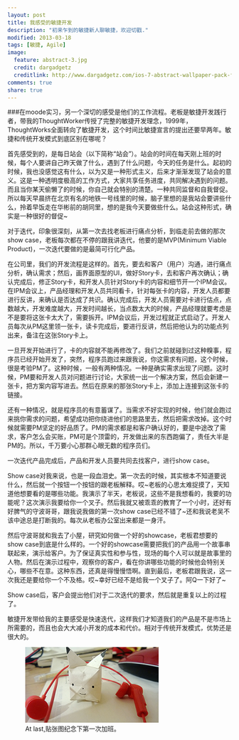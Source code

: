 ```yaml
---
layout: post
title: 我感受的敏捷开发
description: "初来乍到的敏捷新人聊敏捷，欢迎切戳."
modified: 2013-03-18
tags: [敏捷, Agile]
image:
  feature: abstract-3.jpg
  credit: dargadgetz
  creditlink: http://www.dargadgetz.com/ios-7-abstract-wallpaper-pack-for-iphone-5-and-ipod-touch-retina/
comments: true
share: true
---
```



###在moode实习，另一个深切的感受是他们的工作流程。老板是敏捷开发践行者，带我的ThoughtWorker传授了完整的敏捷开发理念，1999年，ThoughtWorks全面转向了敏捷开发，这个时间比敏捷宣言的提出还要早两年。敏捷和传统开发模式到底区别在哪呢？

首先感受到的，是每日站会（以下简称“站会”）。站会的时间在每天刚上班的时候，每个人要讲自己昨天做了什么，遇到了什么问题，今天的任务是什么。起初的时候，我也没感觉这有什么，以为又是一种形式主义，后来才渐渐发现了站会的意义。这是一种透明度极高的工作方式，大家共享任务进度，共同解决遇到的问题。而且当你某天偷懒了的时候，你自己就会特别的清楚。一种共同监督和自我督促。所以每天早晨挤在北京有名的地铁一号线里的时候，脑子里想的是我站会要讲些什么，拎着早饭走在华彬前的胡同里，想的是我今天要做些什么。站会这种形式，确实是一种很好的督促~

对于迭代，印象很深刻，从第一次去找老板进行痛点分析，到临走前去做的那次show case，老板每次都在不停的跟我讲迭代，他要的是MVP(Minimum Viable Product)，一次迭代要做的是最简可行化产品。

在公司里，我们的开发流程是这样的。首先，要去和客户（用户）沟通，进行痛点分析，确认需求；然后，画界面原型的UI，做好Story卡，去和客户再次确认；确认完成后，修正Story卡，和开发人员针对Story卡的内容和细节开一个IPM会议。在IPM会议上，产品经理和开发人员共同看卡，针对每张卡的内容，开发人员都要进行反讲，来确认是否达成了共识。确认完成后，开发人员需要对卡进行估点，点数越大，开发难度越大，开发时间越长，当点数太大的时候，产品经理就要考虑是不是要将这张卡太大了，需要拆开。IPM会议后，开发过程就正式启动了。开发人员每次从PM这里领一张卡，读卡完成后，要进行反讲，然后把他认为的功能点列出来，备注在这张Story卡上。

一旦开发开始进行了，卡的内容就不能再修改了。我们之前就碰到过这种糗事，程序员已经开始开发了，突然，程序员跑过来跟我说，你这需求有问题，这个时候，很是考验PM了。这种时候，一般有两种情况。一种是确实需求出现了问题。这时候，PM要和开发人员对问题进行讨论，大家统一出一个解决方案，然后会新建一张卡，把方案内容写进去。然后在原来的那张Story卡上，添加上连接到这张卡的链接。

还有一种情况，就是程序员的有意蓄谋了。当需求不好实现的时候，他们就会跑过来挑你需求的问题，希望成功把你绕进他们的思路里去，然后把需求改掉。这个时候就需要PM坚定的好品质了。PM的需求都是和客户确认好的，要是中途改了需求，客户怎么会买账，PM可是个顶雷的，开发做出来的东西跑偏了，责任大半是PM的。所以，千万要小心那群心眼无数的程序员们。

一次迭代产品完成后，产品和开发人员要共同去找客户，进行show case。

Show case对我来说，也是一段血泪史。第一次去的时候，其实根本不知道要说什么，然后就一个按钮一个按钮的跟老板解释。哎~老板的心思太难捉摸了，天知道他想要看的是哪些功能。我演示了半天，老板说，这些不是我想看的，我要的功能呢？这次演示我要给你一个叉子。然后我就又被乖乖的教育了一个小时，还好有好脾气的守波哥哥，跟我说我做的第一次show case已经不错了~还和我说老吴不该中途总是打断我的。每次从老板办公室出来都是一身汗。

然后守波哥就和我去了小屋，研究如何做一个好的showcase，老板君想要的show case到底是什么样的。一个好的showcase需要把我们的产品用一个故事串联起来，演示给客户。为了保证真实性和参与性，现场的每个人可以就是故事里的人物。然后在演示过程中，观察你的客户，看在你讲哪些功能的时候他会特别关心，哪些不在意。这种东西，还真是得慢慢悟啊。直到最后，老板君跟我说，这一次我还是要给你一个不及格。哎~幸好已经不是给我一个叉子了。阿Q一下好了~

Show case后，客户会提出他们对于二次迭代的要求，然后就是重复以上的过程了。

敏捷开发带给我的主要感受是快速迭代，这样我们才知道我们的产品是不是市场上所需要的，而且也会大大减小开发的成本和代价。相对于传统开发模式，优势还是很大的。


<figure>
	<a href="/images/my-first-work-overtime.jpg"><img src="/images/my-first-work-overtime.jpg" alt=""></a>
	<figcaption><a href="/images/my-first-work-overtime.jpg" title="My first work overtime experience"></a>At last,贴张图纪念下第一次加班。</figcaption>
</figure>


